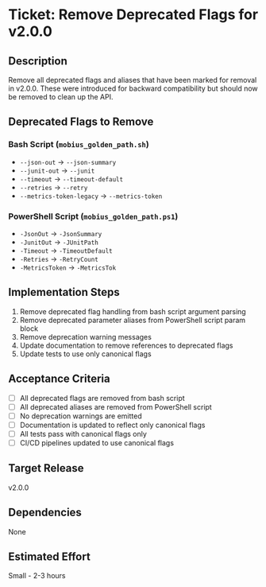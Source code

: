 # Ticket: Remove Deprecated Flags for v2.0.0

## Description
Remove all deprecated flags and aliases that have been marked for removal in v2.0.0. These were introduced for backward compatibility but should now be removed to clean up the API.

## Deprecated Flags to Remove

### Bash Script (`mobius_golden_path.sh`)
- `--json-out` → `--json-summary`
- `--junit-out` → `--junit`
- `--timeout` → `--timeout-default`
- `--retries` → `--retry`
- `--metrics-token-legacy` → `--metrics-token`

### PowerShell Script (`mobius_golden_path.ps1`)
- `-JsonOut` → `-JsonSummary`
- `-JunitOut` → `-JUnitPath`
- `-Timeout` → `-TimeoutDefault`
- `-Retries` → `-RetryCount`
- `-MetricsToken` → `-MetricsTok`

## Implementation Steps

1. Remove deprecated flag handling from bash script argument parsing
2. Remove deprecated parameter aliases from PowerShell script param block
3. Remove deprecation warning messages
4. Update documentation to remove references to deprecated flags
5. Update tests to use only canonical flags

## Acceptance Criteria
- [ ] All deprecated flags are removed from bash script
- [ ] All deprecated aliases are removed from PowerShell script
- [ ] No deprecation warnings are emitted
- [ ] Documentation is updated to reflect only canonical flags
- [ ] All tests pass with canonical flags only
- [ ] CI/CD pipelines updated to use canonical flags

## Target Release
v2.0.0

## Dependencies
None

## Estimated Effort
Small - 2-3 hours